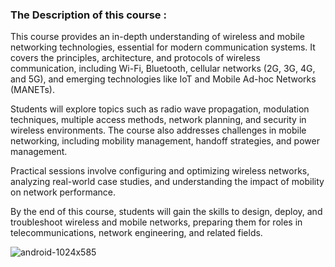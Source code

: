 ### The Description of this course :

This course provides an in-depth understanding of wireless and mobile networking technologies, essential for modern communication systems. It covers the principles, architecture, and protocols of wireless communication, including Wi-Fi, Bluetooth, cellular networks (2G, 3G, 4G, and 5G), and emerging technologies like IoT and Mobile Ad-hoc Networks (MANETs).

Students will explore topics such as radio wave propagation, modulation techniques, multiple access methods, network planning, and security in wireless environments. The course also addresses challenges in mobile networking, including mobility management, handoff strategies, and power management.

Practical sessions involve configuring and optimizing wireless networks, analyzing real-world case studies, and understanding the impact of mobility on network performance.

By the end of this course, students will gain the skills to design, deploy, and troubleshoot wireless and mobile networks, preparing them for roles in telecommunications, network engineering, and related fields.

![android-1024x585](https://github.com/user-attachments/assets/c49aff36-4251-451f-bdc3-6a75542225bb)
